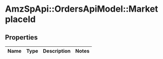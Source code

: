 # AmzSpApi::OrdersApiModel::MarketplaceId

## Properties
Name | Type | Description | Notes
------------ | ------------- | ------------- | -------------

